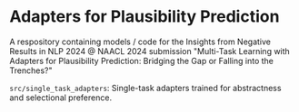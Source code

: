 # Adapters for Plausibility Prediction
A respository containing models / code for the Insights from Negative Results in NLP 2024 @ NAACL 2024 submission "Multi-Task Learning with Adapters for Plausibility Prediction: Bridging the Gap or Falling into the Trenches?" 

``src/single_task_adapters``: Single-task adapters trained for abstractness and selectional preference.
